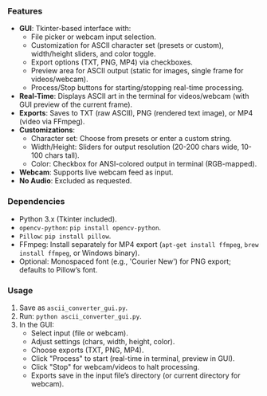 ### Features
- **GUI**: Tkinter-based interface with:
  - File picker or webcam input selection.
  - Customization for ASCII character set (presets or custom), width/height sliders, and color toggle.
  - Export options (TXT, PNG, MP4) via checkboxes.
  - Preview area for ASCII output (static for images, single frame for videos/webcam).
  - Process/Stop buttons for starting/stopping real-time processing.
- **Real-Time**: Displays ASCII art in the terminal for videos/webcam (with GUI preview of the current frame).
- **Exports**: Saves to TXT (raw ASCII), PNG (rendered text image), or MP4 (video via FFmpeg).
- **Customizations**:
  - Character set: Choose from presets or enter a custom string.
  - Width/Height: Sliders for output resolution (20-200 chars wide, 10-100 chars tall).
  - Color: Checkbox for ANSI-colored output in terminal (RGB-mapped).
- **Webcam**: Supports live webcam feed as input.
- **No Audio**: Excluded as requested.

### Dependencies
- Python 3.x (Tkinter included).
- `opencv-python`: `pip install opencv-python`.
- `Pillow`: `pip install pillow`.
- FFmpeg: Install separately for MP4 export (`apt-get install ffmpeg`, `brew install ffmpeg`, or Windows binary).
- Optional: Monospaced font (e.g., 'Courier New') for PNG export; defaults to Pillow’s font.

### Usage
1. Save as `ascii_converter_gui.py`.
2. Run: `python ascii_converter_gui.py`.
3. In the GUI:
   - Select input (file or webcam).
   - Adjust settings (chars, width, height, color).
   - Choose exports (TXT, PNG, MP4).
   - Click "Process" to start (real-time in terminal, preview in GUI).
   - Click "Stop" for webcam/videos to halt processing.
   - Exports save in the input file’s directory (or current directory for webcam).
